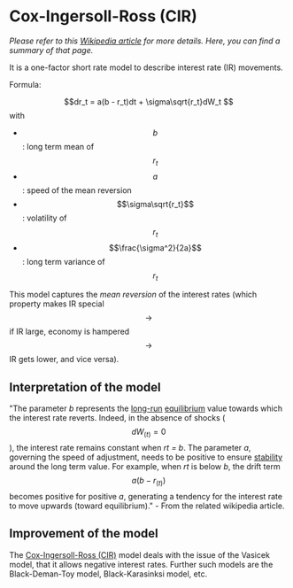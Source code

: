 # Cox-Ingersoll-Ross (CIR)

_Please refer to this [Wikipedia article]([https://en.wikipedia.org/wiki/Cox%E2%80%93Ingersoll%E2%80%93Ross_model](https://en.wikipedia.org/wiki/Cox–Ingersoll–Ross_model)) for more details. Here, you can find a summary of that page._

It is a one-factor short rate model to describe interest rate (IR) movements. 

Formula: 

$$dr_t = a(b - r_t)dt + \sigma\sqrt{r_t}dW_t $$ with

* $$b$$: long term mean of $$r_t$$
* $$a$$: speed of the mean reversion
* $$\sigma\sqrt{r_t}$$: volatility of $$r_t$$
* $$\frac{\sigma^2}{2a}$$: long term variance of $$r_t$$

This model captures the _mean reversion_ of the interest rates (which property makes IR special $$\rightarrow$$ if IR large, economy is hampered $$\rightarrow$$ IR gets lower, and vice versa).

## Interpretation of the model

"The parameter *b* represents the [long-run](https://en.wikipedia.org/wiki/Long-run) [equilibrium](https://en.wikipedia.org/wiki/Steady_state) value towards which the interest rate reverts. Indeed, in the absence of shocks ($$dW_(t)=0$$), the interest rate remains constant when *rt = b*. The parameter *a*, governing the speed of adjustment, needs to be positive to ensure [stability](https://en.wikipedia.org/wiki/Stability_theory) around the long term value. For example, when *rt* is below *b*, the drift term $$a(b-r_(t))$$ becomes positive for positive *a*, generating a tendency for the interest rate to move upwards (toward equilibrium)." - From the related wikipedia article.

## Improvement of the model

The [Cox-Ingersoll-Ross (CIR)](../cir_model/README.md) model deals with the issue of the Vasicek model, that it allows negative interest rates.  Further such models are the Black-Deman-Toy model, Black-Karasinksi model, etc.